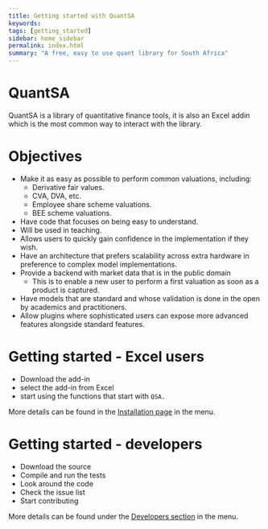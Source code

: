 ```yaml
---
title: Getting started with QuantSA
keywords: 
tags: [getting_started]
sidebar: home_sidebar
permalink: index.html
summary: "A free, easy to use quant library for South Africa"
---
```



# QuantSA

QuantSA is a library of quantitative finance tools, it is also an Excel addin which is the most common way to interact with the library.

# Objectives
* Make it as easy as possible to perform common valuations, including:
  * Derivative fair values.
  * CVA, DVA, etc.
  * Employee share scheme valuations.
  * BEE scheme valuations.
*  Have code that focuses on being easy to understand.
  * Will be used in teaching.
  * Allows users to quickly gain confidence in the implementation if they wish.
* Have an architecture that prefers scalability across extra hardware in preference to complex model implementations.
* Provide a backend with market data that is in the public domain
  * This is to enable a new user to perform a first valuation as soon as a product is captured.
* Have models that are standard and whose validation is done in the open by academics and practitioners.
* Allow plugins where sophisticated users can expose more advanced features alongside standard features.


# Getting started - Excel users

* Download the add-in
* select the add-in from Excel
* start using the functions that start with `QSA.`

More details can be found in the [Installation page](/home_installation.html) in the menu.


# Getting started - developers

* Download the source
* Compile and run the tests
* Look around the code
* Check the issue list
* Start contributing

More details can be found under the [Developers section](/home_setup.html) in the menu. 




